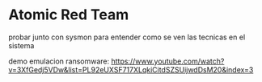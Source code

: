 # Atomic Red Team

probar junto con sysmon para entender como se ven las tecnicas en el sistema


demo emulacion ransomware:
https://www.youtube.com/watch?v=3XfGedj5VDw&list=PL92eUXSF717XLqkiCitdSZSUijwdDsM20&index=3